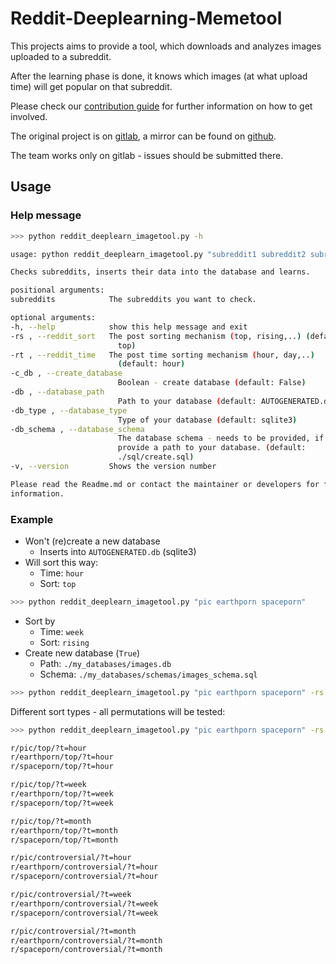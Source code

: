 # Reddit-Deeplearning-Memetool

This projects aims to provide a tool, which downloads and analyzes images uploaded to a subreddit.

After the learning phase is done, it knows which images (at what upload time) will get popular on
that subreddit.

Please check our [contribution guide](CONTRIBUTING.md) for further information on how to get involved.

The original project is on [gitlab](https://gitlab.com/Xcalizorz/reddit-deeplearning-imagetool),
a mirror can be found on [github](https://github.com/Xcalizorz/Reddit-Deeplearning-Imagetool).

The team works only on gitlab - issues should be submitted there.

## Usage

### Help message

```bash
>>> python reddit_deeplearn_imagetool.py -h

usage: python reddit_deeplearn_imagetool.py "subreddit1 subreddit2 subredditN" --optional_parameter "SomeValue"

Checks subreddits, inserts their data into the database and learns.

positional arguments:
subreddits            The subreddits you want to check.

optional arguments:
-h, --help            show this help message and exit
-rs , --reddit_sort   The post sorting mechanism (top, rising,..) (default:
                        top)
-rt , --reddit_time   The post time sorting mechanism (hour, day,..)
                        (default: hour)
-c_db , --create_database
                        Boolean - create database (default: False)
-db , --database_path
                        Path to your database (default: AUTOGENERATED.db)
-db_type , --database_type
                        Type of your database (default: sqlite3)
-db_schema , --database_schema
                        The database schema - needs to be provided, if you
                        provide a path to your database. (default:
                        ./sql/create.sql)
-v, --version         Shows the version number

Please read the Readme.md or contact the maintainer or developers for further
information.
```

### Example

- Won't (re)create a new database
  - Inserts into `AUTOGENERATED.db` (sqlite3)
- Will sort this way:
  - Time: `hour`
  - Sort: `top`

```bash
>>> python reddit_deeplearn_imagetool.py "pic earthporn spaceporn"
```

- Sort by
  - Time: `week`
  - Sort: `rising`
- Create new database (`True`)
  - Path: `./my_databases/images.db`
  - Schema: `./my_databases/schemas/images_schema.sql`

```bash
>>> python reddit_deeplearn_imagetool.py "pic earthporn spaceporn" -rs "rising" -rt "week" -c_db True -db_path "./my_databases/images.db" -db_schema "./my_databases/schemas/images_schema.sql"
```

Different sort types - all permutations will be tested:

```bash
>>> python reddit_deeplearn_imagetool.py "pic earthporn spaceporn" -rs "top controversial" -rt "hour week month" -c_db True

r/pic/top/?t=hour
r/earthporn/top/?t=hour
r/spaceporn/top/?t=hour

r/pic/top/?t=week
r/earthporn/top/?t=week
r/spaceporn/top/?t=week

r/pic/top/?t=month
r/earthporn/top/?t=month
r/spaceporn/top/?t=month

r/pic/controversial/?t=hour
r/earthporn/controversial/?t=hour
r/spaceporn/controversial/?t=hour

r/pic/controversial/?t=week
r/earthporn/controversial/?t=week
r/spaceporn/controversial/?t=week

r/pic/controversial/?t=month
r/earthporn/controversial/?t=month
r/spaceporn/controversial/?t=month
```